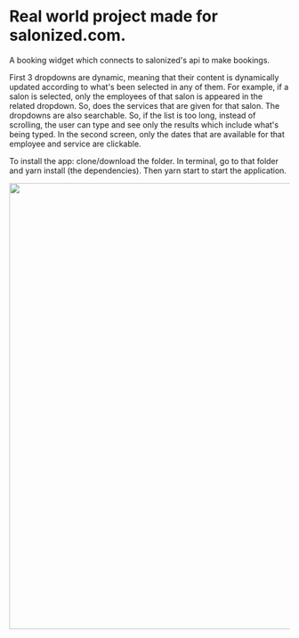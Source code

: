 # Real world project made for salonized.com.
A booking widget which connects to salonized's api to make bookings.

First 3 dropdowns are dynamic, meaning that their content is dynamically updated according to what's been selected in any of them.
For example, if a salon is selected, only the employees of that salon is appeared in the related dropdown. So, does the services that are given for that salon. 
The dropdowns are also searchable. So, if the list is too long, instead of scrolling, the user can type and see only the results which include what's being typed.
In the second screen, only the dates that are available for that employee and service are clickable. 

To install the app: clone/download the folder. In terminal, go to that folder and yarn install (the dependencies). Then yarn start to start the application.

<img src="https://media.giphy.com/media/wIywrlrvLk8oufUWY8/giphy.gif" width="800" />

